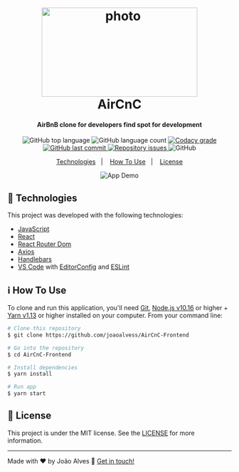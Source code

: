 <h1 align="center">
    <img alt="photo" src="https://raw.githubusercontent.com/daltonmenezes/aircnc/master/mobile/src/assets/logo%403x.png" width="350" height="200" />
    <br>
    AirCnC
</h1>

<h4 align="center">
  AirBnB clone for developers find spot for development
</h4>
<p align="center">
  <img alt="GitHub top language" src="https://img.shields.io/github/languages/top/joaoalvess/AirCnC-Frontend.svg">

  <img alt="GitHub language count" src="https://img.shields.io/github/languages/count/joaoalvess/AirCnC-Frontend.svg">

  <a href="https://www.codacy.com/app/joaoalvess/AirCnC-Frontend?utm_source=github.com&amp;utm_medium=referral&amp;utm_content=joaoalvess/AirCnC-Frontend&amp;utm_campaign=Badge_Grade">
    <img alt="Codacy grade" src="https://img.shields.io/codacy/grade/04db4b43120b4d05b9b39c9d2da97300.svg">
  </a>

  <a href="https://github.com/joaoalvess/ambev-megahack3/commits/master">
    <img alt="GitHub last commit" src="https://img.shields.io/github/last-commit/joaoalvess/AirCnC-Frontend.svg">
  </a>

  <a href="https://github.com/joaoalvess/ambev-megahack3/issues">
    <img alt="Repository issues" src="https://img.shields.io/github/issues/joaoalvess/AirCnC-Frontend.svg">
  </a>

  <img alt="GitHub" src="https://img.shields.io/github/license/joaoalvess/kitketphotos.svg">
</p>

<p align="center">
  <a href="#rocket-technologies">Technologies</a>&nbsp;&nbsp;&nbsp;|&nbsp;&nbsp;&nbsp;
  <a href="#information_source-how-to-use">How To Use</a>&nbsp;&nbsp;&nbsp;|&nbsp;&nbsp;&nbsp;
  <a href="#memo-license">License</a>
</p>

<p align="center">
  <img alt="App Demo" src="https://media.giphy.com/media/cNNWmoYd1krunLirB3/giphy.gif">
</p>

## :rocket: Technologies

This project was developed with the following technologies:

-  [JavaScript](https://www.typescriptlang.org)
-  [React](https://pt-br.reactjs.org)
-  [React Router Dom](https://reactnavigation.org)
-  [Axios](https://github.com/axios/axios)
-  [Handlebars](https://handlebarsjs.com/)
-  [VS Code][vc] with [EditorConfig][vceditconfig] and [ESLint][vceslint]

## :information_source: How To Use

To clone and run this application, you'll need [Git](https://git-scm.com), [Node.js v10.16][nodejs] or higher + [Yarn v1.13][yarn] or higher installed on your computer. From your command line:

```bash
# Clone this repository
$ git clone https://github.com/joaoalvess/AirCnC-Frontend

# Go into the repository
$ cd AirCnC-Frontend

# Install dependencies
$ yarn install

# Run app
$ yarn start
```

## :memo: License
This project is under the MIT license. See the [LICENSE](https://github.com/joaoalvess/AirCnC-Frontend/blob/master/LICENSE) for more information.

---

Made with ♥ by João Alves :wave: [Get in touch!](https://www.linkedin.com/in/elcoss/)

[nodejs]: https://nodejs.org/
[yarn]: https://yarnpkg.com/
[vc]: https://code.visualstudio.com/
[vceditconfig]: https://marketplace.visualstudio.com/items?itemName=EditorConfig.EditorConfig
[vceslint]: https://marketplace.visualstudio.com/items?itemName=dbaeumer.vscode-eslint
